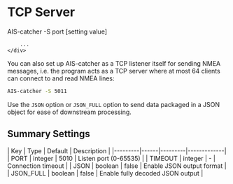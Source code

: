 

# TCP Server

<div class="command-container">
      <div class="command-syntax">
        <span class="cmd-name">AIS-catcher</span>
        <span class="cmd-flag">-S</span>
        <span class="cmd-value">port</span>
        [<span class="cmd-setting">setting</span> <span class="cmd-value">value</span>]

        ...
    </div>
</div>

You can also set up AIS-catcher as a TCP listener itself for sending NMEA messages, i.e. the program acts as a TCP server where at most 64 clients can connect to and read NMEA lines:
```bash
AIS-catcher -S 5011
```
Use the `JSON` option or `JSON_FULL` option to send data packaged in a JSON object for ease of downstream processing.

## Summary Settings

<div class="input-table" markdown>
| Key | Type | Default | Description |
|---------|------|---------|-------------|
| <span class="cmd-setting">PORT</span> | integer | <span class="cmd-value">5010</span> | Listen port (0-65535) |
| <span class="cmd-setting">TIMEOUT</span> | integer | <span class="cmd-value">-</span> | Connection timeout |
| <span class="cmd-setting">JSON</span> | boolean | <span class="cmd-value">false</span> | Enable JSON output format |
| <span class="cmd-setting">JSON_FULL</span> | boolean | <span class="cmd-value">false</span> | Enable fully decoded JSON output |
</div>